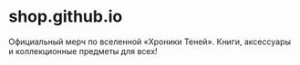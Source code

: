# shop.github.io
Официальный мерч по вселенной «Хроники Теней». Книги, аксессуары и коллекционные предметы для всех!
